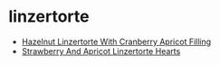 # linzertorte

 * [Hazelnut Linzertorte With Cranberry Apricot Filling](index/h/hazelnut-linzertorte-with-cranberry-apricot-filling-105847.json)
 * [Strawberry And Apricot Linzertorte Hearts](index/s/strawberry-and-apricot-linzertorte-hearts-13245.json)
